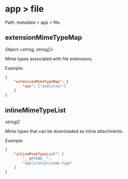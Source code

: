# app > file

Path: metadata > app > file.

## extensionMimeTypeMap

*Object.<string, string[]>*

Mime types associated with file extensions.

Example:

```json
{
    "extensionMimeTypeMap": {
        "aac": ["audio/aac"]
    }
}
```

## inlineMimeTypeList

*string[]*

Mime types that can be downloaded as inline attachments.

Example:

```json
{
    "inlineMimeTypeList": [
        "__APPEND__",
        "application/some-type"
    ]
}
```
